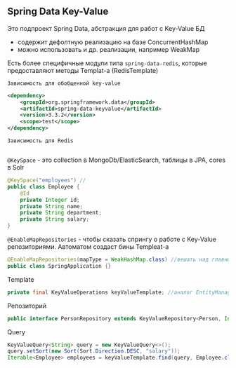 
## Spring Data Key-Value  

Это подпроект Spring Data, абстракция для работ с Key-Value БД
* содержит дефолтную реализацию на базе ConcurrentHashMap
* можно использовать и др. реализации, например WeakMap

Есть более специфичные модули типа `spring-data-redis`, которые предоставляют методы Templat-a (RedisTemplate)  

`Зависимость для обобщенной key-value`
```xml
<dependency>
    <groupId>org.springframework.data</groupId>
    <artifactId>spring-data-keyvalue</artifactId>
    <version>3.3.2</version>
    <scope>test</scope>
</dependency>
```

`Зависимость для Redis`  
```xml

```

`@KeySpace` - это collection в MongoDb/ElasticSearch, таблицы в JPA, cores в Solr
```java
@KeySpace("employees") //
public class Employee {
    @Id
    private Integer id;
    private String name;
    private String department;
    private String salary;
}

```

`@EnableMapRepositories` - чтобы сказать спрингу о работе с Key-Value репозиториями. Автоматом создаст бины Templeat-а
```java
@EnableMapRepositories(mapType = WeakHashMap.class) //вешать над главным классом. По умолчанию - ConcurrentHashMap
public class SpringApplication {}
```

Template
```java
private final KeyValueOperations keyValueTemplate; //аналог EntityManager-a, только для key-value
```

Репозиторий
```java
public interface PersonRepository extends KeyValueRepository<Person, Integer>
```

Query  
```java
KeyValueQuery<String> query = new KeyValueQuery<>();
query.setSort(new Sort(Sort.Direction.DESC, "salary"));
Iterable<Employee> employees = keyValueTemplate.find(query, Employee.class);
```
